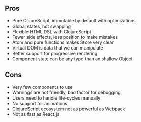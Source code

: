 
## Pros

* Pure CojureScript, immutable by default with optimizations
* Global states, hot swapping
* Flexible HTML DSL with ClojureScript
* Fewer side effects, less position to make mistakes
* Atom and pure functions makes Store very clear
* Virtual DOM is data that we can manipulate
* Better support for progressive rendering
* Component state can be any type than an shallow Object

## Cons

* Very few components to use
* Warnings are not friendly, bad factor for debugging
* Users need to handle life-cycles manually
* No support for animations
* ClojureScript ecosystem not as powerful as Webpack
* Not as fast as React.js

